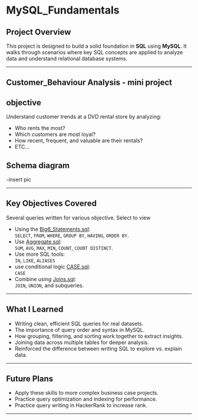# **MySQL_Fundamentals**



##  Project Overview

This  project is designed to build a solid foundation in **SQL** using **MySQL**. It walks through scenarios where key SQL concepts are applied to analyze data and understand relational database systems.

---

## **Customer_Behaviour Analysis**  - mini project

## objective 

Understand customer trends at a DVD rental store by analyzing:
- Who rents the most?
- Which customers are most loyal?
- How recent, frequent, and valuable are their rentals?
- ETC...

## Schema diagram

-insert pic

---

##  Key Objectives Covered 

Several queries written for various objective. Select to view
- Using the [Big6_Statements.sql](Big6_SQL_Statements/Big6_Statements.sql):  
  `SELECT`, `FROM`, `WHERE`, `GROUP BY`, `HAVING`, `ORDER BY`.
- Use [Aggregate.sql](Aggregate_functions/Aggregate.sql):  
  `SUM`, `AVG`, `MAX`, `MIN`, `COUNT`, `COUNT DISTINCT`.
- Use more SQL tools:  
  `IN`, `LIKE`, `ALIASES` 
- use conditional logic [CASE.sql](Case_Statements/CASE.sql):    
   `CASE`
- Combine using [Joins.sql](Join_statements/Joins.sql):   
  `JOIN`, `UNION`, and subqueries.
  
---

##  What I Learned

- Writing clean, efficient SQL queries for real datasets.
- The importance of query order and syntax in MySQL.
- How grouping, filtering, and sorting work together to extract insights.
- Joining data across multiple tables for deeper analysis.
- Reinforced the difference between writing SQL to explore vs. explain data.

---

##  Future Plans

- Apply these skills to more complex business case projects.
- Practice query optimization and indexing for performance.
- Practice query writing in HackerRank to increase rank.

---
